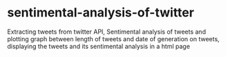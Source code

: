 # sentimental-analysis-of-twitter
Extracting tweets from twitter API,
Sentimental analysis of tweets and 
plotting graph between length of tweets and date of generation on tweets,
displaying the tweets and its sentimental analysis in a html page

